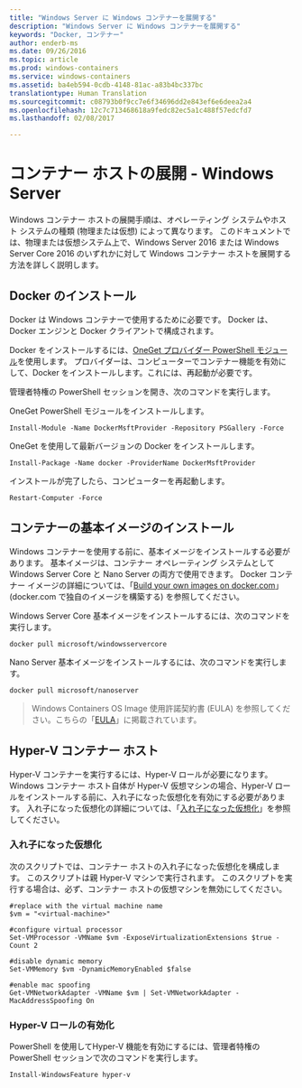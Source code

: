```yaml
---
title: "Windows Server に Windows コンテナーを展開する"
description: "Windows Server に Windows コンテナーを展開する"
keywords: "Docker, コンテナー"
author: enderb-ms
ms.date: 09/26/2016
ms.topic: article
ms.prod: windows-containers
ms.service: windows-containers
ms.assetid: ba4eb594-0cdb-4148-81ac-a83b4bc337bc
translationtype: Human Translation
ms.sourcegitcommit: c08793b0f9cc7e6f34696dd2e843ef6e6deea2a4
ms.openlocfilehash: 12c7c713468618a9fedc82ec5a1c488f57edcfd7
ms.lasthandoff: 02/08/2017

---
```


# コンテナー ホストの展開 - Windows Server

Windows コンテナー ホストの展開手順は、オペレーティング システムやホスト システムの種類 (物理または仮想) によって異なります。 このドキュメントでは、物理または仮想システム上で、Windows Server 2016 または Windows Server Core 2016 のいずれかに対して Windows コンテナー ホストを展開する方法を詳しく説明します。

## Docker のインストール

Docker は Windows コンテナーで使用するために必要です。 Docker は、Docker エンジンと Docker クライアントで構成されます。 

Docker をインストールするには、[OneGet プロバイダー PowerShell モジュール](https://github.com/OneGet/MicrosoftDockerProvider)を使用します。 プロバイダーは、コンピューターでコンテナー機能を有効にして、Docker をインストールします。これには、再起動が必要です。 

管理者特権の PowerShell セッションを開き、次のコマンドを実行します。

OneGet PowerShell モジュールをインストールします。

```none
Install-Module -Name DockerMsftProvider -Repository PSGallery -Force
```

OneGet を使用して最新バージョンの Docker をインストールします。

```none
Install-Package -Name docker -ProviderName DockerMsftProvider
```

インストールが完了したら、コンピューターを再起動します。

```none
Restart-Computer -Force
```

## コンテナーの基本イメージのインストール

Windows コンテナーを使用する前に、基本イメージをインストールする必要があります。 基本イメージは、コンテナー オペレーティング システムとして Windows Server Core と Nano Server の両方で使用できます。 Docker コンテナー イメージの詳細については、「[Build your own images on docker.com](https://docs.docker.com/engine/tutorials/dockerimages/)」(docker.com で独自のイメージを構築する) を参照してください。

Windows Server Core 基本イメージをインストールするには、次のコマンドを実行します。

```none
docker pull microsoft/windowsservercore
```

Nano Server 基本イメージをインストールするには、次のコマンドを実行します。

```none
docker pull microsoft/nanoserver
```

> Windows Containers OS Image 使用許諾契約書 (EULA) を参照してください。こちらの「[EULA](../images-eula.md)」に掲載されています。

## Hyper-V コンテナー ホスト

Hyper-V コンテナーを実行するには、Hyper-V ロールが必要になります。 Windows コンテナー ホスト自体が Hyper-V 仮想マシンの場合、Hyper-V ロールをインストールする前に、入れ子になった仮想化を有効にする必要があります。 入れ子になった仮想化の詳細については、「[入れ子になった仮想化]( https://msdn.microsoft.com/en-us/virtualization/hyperv_on_windows/user_guide/nesting)」を参照してください。

### 入れ子になった仮想化

次のスクリプトでは、コンテナー ホストの入れ子になった仮想化を構成します。 このスクリプトは親 Hyper-V マシンで実行されます。 このスクリプトを実行する場合は、必ず、コンテナー ホストの仮想マシンを無効にしてください。

```none
#replace with the virtual machine name
$vm = "<virtual-machine>"

#configure virtual processor
Set-VMProcessor -VMName $vm -ExposeVirtualizationExtensions $true -Count 2

#disable dynamic memory
Set-VMMemory $vm -DynamicMemoryEnabled $false

#enable mac spoofing
Get-VMNetworkAdapter -VMName $vm | Set-VMNetworkAdapter -MacAddressSpoofing On
```

### Hyper-V ロールの有効化

PowerShell を使用してHyper-V 機能を有効にするには、管理者特権の PowerShell セッションで次のコマンドを実行します。

```none
Install-WindowsFeature hyper-v
```

